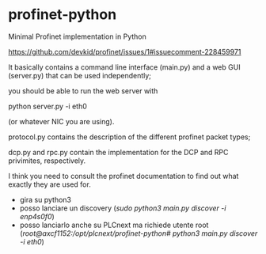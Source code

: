# profinet-python
Minimal Profinet implementation in Python

https://github.com/devkid/profinet/issues/1#issuecomment-228459971

It basically contains a command line interface (main.py) and a web GUI (server.py) that can be used independently; 

you should be able to run the web server with 

python server.py -i eth0 

(or whatever NIC you are using). 

protocol.py contains the description of the different profinet packet types; 

dcp.py and rpc.py contain the implementation for the DCP and RPC privimites, respectively. 

I think you need to consult the profinet documentation to find out what exactly they are used for.

- gira su python3
- posso lanciare un discovery (_sudo python3 main.py discover -i enp4s0f0_)
- posso lanciarlo anche su PLCnext ma richiede utente root (_root@axcf1152:/opt/plcnext/profinet-python# python3 main.py discover -i eth0_)
